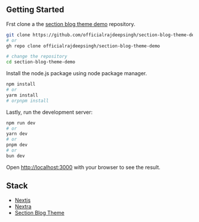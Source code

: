 ## Getting Started

Frst clone a the [section blog theme demo](https://github.com/officialrajdeepsingh/section-blog-theme-demo) repository.

```bash
git clone https://github.com/officialrajdeepsingh/section-blog-theme-demo.git
# or
gh repo clone officialrajdeepsingh/section-blog-theme-demo

# change the repository
cd section-blog-theme-demo
```

Install the node.js package using node package manager.

```bash
npm install
# or
yarm install
# orpnpm install
```


Lastly, run the development server:

```bash
npm run dev
# or
yarn dev
# or
pnpm dev
# or
bun dev
```

Open [http://localhost:3000](http://localhost:3000) with your browser to see the result.

## Stack

- [Nextjs](https://nextjs.org/)
- [Nextra](https://nextra.site)
- [Section Blog Theme](https://section-blog-theme-docs.vercel.app)